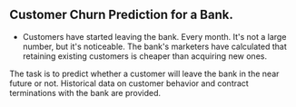 ## Customer Churn Prediction for a Bank.

- Customers have started leaving the bank. Every month. It's not a large number, but it's noticeable. The bank's marketers have calculated that retaining existing customers is cheaper than acquiring new ones.

The task is to predict whether a customer will leave the bank in the near future or not. Historical data on customer behavior and contract terminations with the bank are provided.
